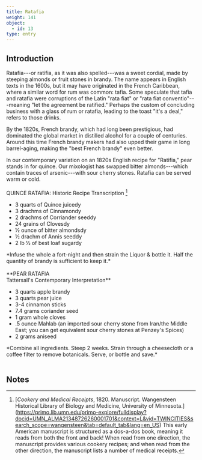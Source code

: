 ```yaml
---
title: Ratafia
weight: 141
object:
  - id: 13
type: entry
---
```



## Introduction ##

Ratafia---or ratifia, as it was also spelled---was a sweet cordial, made by steeping almonds or fruit stones in brandy. The name appears in English texts in the 1600s, but it may have originated in the French Caribbean, where a similar word for rum was common: tafia. Some speculate that tafia and ratafia were corruptions of the Latin "rata fiat" or "rata fiat conventio"---meaning "let the agreement be ratified." Perhaps the custom of concluding business with a glass of rum or ratafia, leading to the toast "it's a deal," refers to those drinks.

By the 1820s, French brandy, which had long been prestigious, had dominated the global market in distilled alcohol for a couple of centuries. Around this time French brandy makers had also upped their game in long barrel-aging, making the "best French brandy" even better.

In our contemporary variation on an 1820s English recipe for "Ratifia," pear stands in for quince. Our mixologist has swapped bitter almonds---which contain traces of arsenic---with sour cherry stones. Ratafia can be served warm or cold.
<br>
<br>
<span class="gray-text">
QUINCE RATAFIA: Historic Recipe Transcription [^1]
</span>
<span class="gray-text">
<ul>
<span class="gray-text"><li>3 quarts of Quince juicedy</li></span>
<span class="gray-text"><li>3 drachms of Cinnamondy</li>
<span class="gray-text"><li>2 drachms of Corriander seeddy</li>
<span class="gray-text"><li>24 grains of Clovesdy</li>
<span class="gray-text"><li>½ ounce of bitter almondsdy</li>
<span class="gray-text"><li>½ drachm of Annis seeddy</li>
<span class="gray-text"><li>2 lb ½ of best loaf sugardy</li>
</ul>
<span class="gray-text">*Infuse the whole a fort-night and then strain the Liquor & bottle it.
Half the quantity of brandy is sufficient to keep it.*</span>
<br>
<br>



<div class="boxed">
**PEAR RATAFIA
<br>
Tattersall's Contemporary Interpretation**
<ul>
<li>3 quarts apple brandy</li>
<li>3 quarts pear juice</li>
<li>3-4 cinnamon sticks</li>
<li>7.4 grams coriander seed</li>
<li>1 gram whole cloves</li>
<li>.5 ounce Mahlab (an imported sour cherry stone from Iran/the Middle East; you can get equivalent sour cherry stones at Penzey's Spices)</li>
<li>2 grams aniseed</li>
</ul>
*Combine all ingredients. Steep 2 weeks. Strain through a cheesecloth or a coffee filter to remove botanicals. Serve, or bottle and save.*
</div>
<br>

## Notes ##

[^1]: [*Cookery and Medical Receipts*, 1820. Manuscript. Wangensteen Historical Library of Biology and Medicine, University of Minnesota.] (https://primo.lib.umn.edu/primo-explore/fulldisplay?docid=UMN_ALMA21348726260001701&context=L&vid=TWINCITIES&search_scope=wangensteen&tab=default_tab&lang=en_US) This early American manuscript is structured as a dos-a-dos book, meaning it reads from both the front and back! When read from one direction, the manuscript provides various cookery recipes; and when read from the other direction, the manuscript lists a number of medical receipts.
